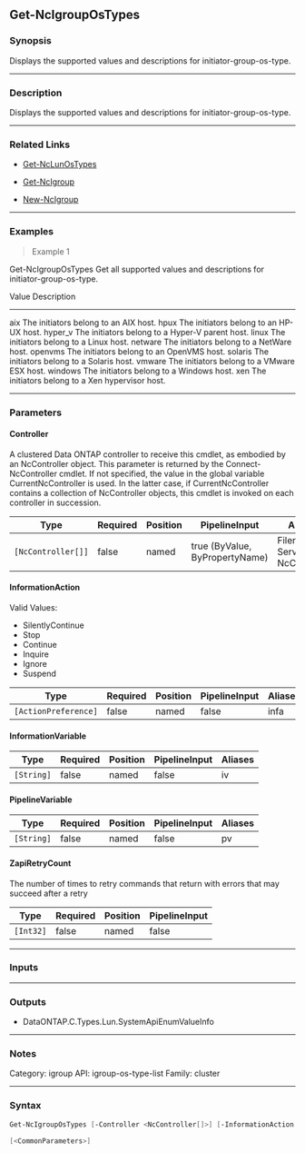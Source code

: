 Get-NcIgroupOsTypes
-------------------

### Synopsis
Displays the supported values and descriptions for initiator-group-os-type.

---

### Description

Displays the supported values and descriptions for initiator-group-os-type.

---

### Related Links
* [Get-NcLunOsTypes](Get-NcLunOsTypes)

* [Get-NcIgroup](Get-NcIgroup)

* [New-NcIgroup](New-NcIgroup)

---

### Examples
> Example 1

Get-NcIgroupOsTypes
Get all supported values and descriptions for initiator-group-os-type.

Value                Description
-----                -----------
aix                  The initiators belong to an AIX host.
hpux                 The initiators belong to an HP-UX host.
hyper_v              The initiators belong to a Hyper-V parent host.
linux                The initiators belong to a Linux host.
netware              The initiators belong to a NetWare host.
openvms              The initiators belong to an OpenVMS host.
solaris              The initiators belong to a Solaris host.
vmware               The initiators belong to a VMware ESX host.
windows              The initiators belong to a Windows host.
xen                  The initiators belong to a Xen hypervisor host.

---

### Parameters
#### **Controller**
A clustered Data ONTAP controller to receive this cmdlet, as embodied by an NcController object.  This parameter is returned by the Connect-NcController cmdlet.  If not specified, the value in the global variable CurrentNcController is used.  In the latter case, if CurrentNcController contains a collection of NcController objects, this cmdlet is invoked on each controller in succession.

|Type              |Required|Position|PipelineInput                 |Aliases                          |
|------------------|--------|--------|------------------------------|---------------------------------|
|`[NcController[]]`|false   |named   |true (ByValue, ByPropertyName)|Filer<br/>Server<br/>NcController|

#### **InformationAction**

Valid Values:

* SilentlyContinue
* Stop
* Continue
* Inquire
* Ignore
* Suspend

|Type                |Required|Position|PipelineInput|Aliases|
|--------------------|--------|--------|-------------|-------|
|`[ActionPreference]`|false   |named   |false        |infa   |

#### **InformationVariable**

|Type      |Required|Position|PipelineInput|Aliases|
|----------|--------|--------|-------------|-------|
|`[String]`|false   |named   |false        |iv     |

#### **PipelineVariable**

|Type      |Required|Position|PipelineInput|Aliases|
|----------|--------|--------|-------------|-------|
|`[String]`|false   |named   |false        |pv     |

#### **ZapiRetryCount**
The number of times to retry commands that return with errors that may succeed after a retry

|Type     |Required|Position|PipelineInput|
|---------|--------|--------|-------------|
|`[Int32]`|false   |named   |false        |

---

### Inputs

---

### Outputs
* DataONTAP.C.Types.Lun.SystemApiEnumValueInfo

---

### Notes
Category: igroup
API: igroup-os-type-list
Family: cluster

---

### Syntax
```PowerShell
Get-NcIgroupOsTypes [-Controller <NcController[]>] [-InformationAction <ActionPreference>] [-InformationVariable <String>] [-PipelineVariable <String>] [-ZapiRetryCount <Int32>] 
```
```PowerShell
[<CommonParameters>]
```
